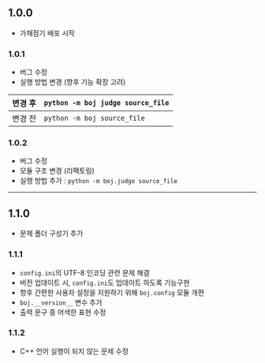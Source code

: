 ## 1.0.0

-   가채점기 배포 시작

### 1.0.1

-   버그 수정
-   실행 방법 변경 (향후 기능 확장 고려)

| 변경 후 | `python -m boj judge source_file` |
| ---- | --------------------------------- |
| 변경 전 | `python -m boj source_file`       |

### 1.0.2

-   버그 수정
-   모듈 구조 변경 (리팩토링)
-   실행 방법 추가 : `python -m boj.judge source_file`

* * *

## 1.1.0

-   문제 폴더 구성기 추가

### 1.1.1

-   `config.ini`의 UTF-8 인코딩 관련 문제 해결
-   버전 업데이트 시, `config.ini`도 업데이트 하도록 기능구현
-   향후 간편한 사용자 설정을 지원하기 위해 `boj.config` 모듈 개편
-   `boj.__version__` 변수 추가
-   출력 문구 중 어색한 표현 수정

### 1.1.2

-   C++ 언어 실행이 되지 않는 문제 수정
